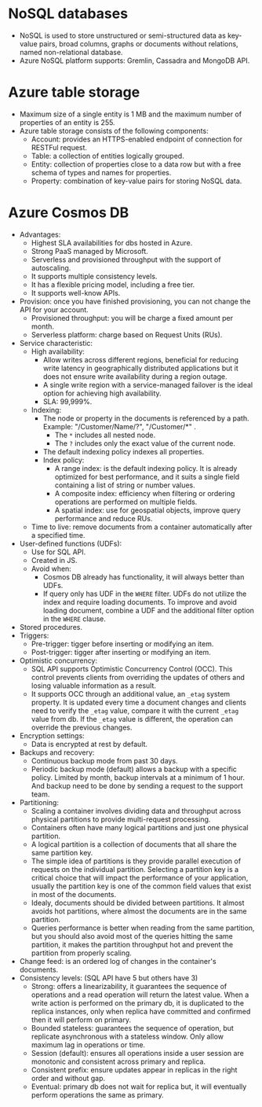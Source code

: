 # NoSQL databases
- NoSQL is used to store unstructured or semi-structured data as key-value pairs, broad columns, graphs or documents without relations, named non-relational database.
- Azure NoSQL platform supports: Gremlin, Cassadra and MongoDB API.
# Azure table storage
- Maximum size of a single entity is 1 MB and the maximum number of properties of an entity is 255.
- Azure table storage consists of the following components:
	- Account: provides an HTTPS-enabled endpoint of connection for RESTFul request.
	- Table: a collection of entities logically grouped.
	- Entity: collection of properties close to a data row but with a free schema of types and names for properties.
	- Property: combination of key-value pairs for storing NoSQL data.
# Azure Cosmos DB
- Advantages:
	- Highest SLA availabilities for dbs hosted in Azure.
	- Strong PaaS managed by Microsoft.
	- Serverless and provisioned throughput with the support of autoscaling.
	- It supports multiple consistency levels.
	- It has a flexible pricing model, including a free tier.
	- It supports well-know APIs.
- Provision: once you have finished provisioning, you can not change the API for your account.
	- Provisioned throughput: you will be charge a fixed amount per month.
	- Serverless platform: charge based on Request Units (RUs).
- Service characteristic:
	- High availability:
		- Allow writes across different regions, beneficial for reducing write latency in geographically distributed applications but it does not ensure write availability during a region outage.
		- A single write region with a service-managed failover is the ideal option for achieving high availability.
		- SLA: 99,999%.
	- Indexing:
		- The node or property in the documents is referenced by a path. Example: "/Customer/Name/?", "/Customer/*" .
			- The `*` includes all nested node.
			- The `?` includes only the exact value of the current node.
		- The default indexing policy indexes all properties.
		- Index policy:
			- A range index: is the default indexing policy. It is already optimized for best performance, and it suits a single field containing a list of string or number values.
			- A composite index: efficiency when filtering or ordering operations are performed on multiple fields.
			- A spatial index: use for geospatial objects, improve query performance and reduce RUs.
	- Time to live: remove documents from a container automatically after a specified time. 
- User-defined functions (UDFs):
	- Use for SQL API.
	- Created in JS.
	- Avoid when:
		- Cosmos DB already has functionality, it will always better than UDFs.
		- If query only has UDF in the `WHERE` filter. UDFs do not utilize the index and require loading documents. To improve and avoid loading document, combine a UDF and the additional filter option in the `WHERE` clause.
- Stored procedures.
- Triggers:
	- Pre-trigger: tigger before inserting or modifying an item.
	- Post-trigger: tigger after inserting or modifying an item.
- Optimistic concurrency:
	- SQL API supports Optimistic Concurrency Control (OCC). This control prevents clients from overriding the updates of others and losing valuable information as a result.
	- It supports OCC through an additional value, an `_etag` system property. It is updated every time a document changes and clients need to verify the `_etag` value, compare it with the current `_etag` value from db.  If the `_etag` value is different, the operation can override the previous changes.
- Encryption settings:
	- Data is encrypted at rest by default.
- Backups and recovery:
	- Continuous backup mode from past 30 days.
	- Periodic backup mode (default) allows a backup with a specific policy. Limited by month, backup intervals at a minimum of 1 hour. And backup need to be done by sending a request to the support team.
- Partitioning:
	- Scaling a container involves dividing data and throughput across physical partitions to provide multi-request processing.
	- Containers often have many logical partitions and just one physical partition.
	- A logical partition is a collection of documents that all share the same partition key.
	- The simple idea of partitions is they provide parallel execution of requests on the individual partition. Selecting a partition key is a critical choice that will impact the performance of your application, usually the partition key is one of the common field values that exist in most of the documents.
	- Idealy, documents should be divided between partitions. It almost avoids hot partitions, where almost the documents are in the same partition.
	- Queries performance is better when reading from the same partition, but you should also avoid most of the queries hitting the same partition, it makes the partition throughput hot and prevent the partition from properly scaling.
- Change feed: is an ordered log of changes in the container's documents.
- Consistency levels: (SQL API have 5 but others have 3)
	- Strong: offers a linearizability, it guarantees the sequence of operations and a read operation will return the latest value. When a write action is performed on the primary db, it is duplicated to the replica instances, only when replica have committed and confirmed then it will perform on primary.
	- Bounded stateless: guarantees the sequence of operation, but replicate asynchronous with a stateless window. Only allow maximum lag in operations or time.
	- Session (default): ensures all operations inside a user session are monotonic and consistent across primary and replica.
	- Consistent prefix: ensure updates appear in replicas in the right order and without gap.
	- Eventual: primary db does not wait for replica but, it will eventually perform operations the same as primary.